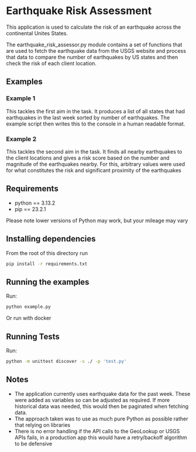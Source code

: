 # Earthquake Risk Assessment

This application is used to calculate the risk of an earthquake across
the continental Unites States.

The earthquake_risk_assessor.py module contains a set of functions that
are used to fetch the earthquake data from the USGS website and process 
that data to compare the number of earthquakes by US states and then check
the risk of each client location.


## Examples
### Example 1
This tackles the first aim in the task. It produces a list of all states that 
had earthquakes in the last week sorted by number of earthquakes. The example 
script then writes this to the console in a human readable format.

### Example 2
This tackles the second aim in the task. It finds all nearby earthquakes to the
client locations and gives a risk score based on the number and magnitude of the 
earthquakes nearby. For this, arbitrary values were used for what constitutes the
risk and significant proximity of the earthquakes 

## Requirements
- python == 3.13.2
- pip == 23.2.1

Please note lower versions of Python may work, but your mileage may vary

## Installing dependencies
From the root of this directory run
```bash
pip install -r requirements.txt
```

## Running the examples
Run:
```bash
python example.py
```
Or run with docker


## Running Tests
Run:
```bash
python -m unittest discover -s ./ -p 'test.py'
```

## Notes
- The application currently uses earthquake data for the past week.
These were added as variables so can be adjusted as required. If more historical
data was needed, this would then be paginated when fetching data.
- The approach taken was to use as much pure Python as possible rather
that relying on libraries
- There is no error handling if the API calls to the GeoLookup or USGS APIs fails, in
a production app this would have a retry/backoff algorithm to be defensive